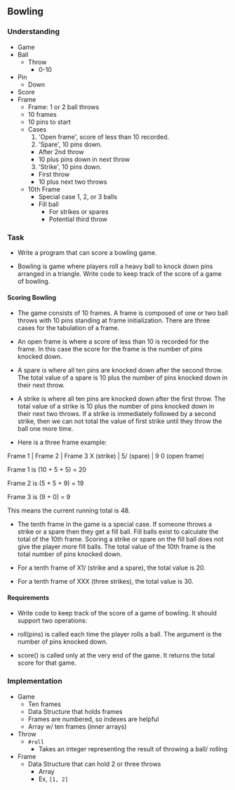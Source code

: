## Bowling

### Understanding
- Game
- Ball
  + Throw
    * 0-10
- Pin
  + Down
- Score
- Frame
  + Frame: 1 or 2 ball throws
  + 10 frames
  + 10 pins to start
  + Cases
    1. 'Open frame', score of less than 10 recorded.
    2. 'Spare', 10 pins down.
      * After 2nd throw
      * 10 plus pins down in next throw
    3. 'Strike', 10 pins down.
      * First throw
      * 10 plus next two throws
  + 10th Frame
    + Special case 1, 2, or 3 balls
    + Fill ball
      * For strikes or spares
      * Potential third throw

### Task
- Write a program that can score a bowling game.

- Bowling is game where players roll a heavy ball to knock down pins arranged in a triangle. Write code to keep track of the score of a game of bowling.

#### Scoring Bowling

- The game consists of 10 frames. A frame is composed of one or two ball throws with 10 pins standing at frame initialization. There are three cases for the tabulation of a frame.

- An open frame is where a score of less than 10 is recorded for the frame. In this case the score for the frame is the number of pins knocked down.

- A spare is where all ten pins are knocked down after the second throw. The total value of a spare is 10 plus the number of pins knocked down in their next throw.

- A strike is where all ten pins are knocked down after the first throw. The total value of a strike is 10 plus the number of pins knocked down in their next two throws. If a strike is immediately followed by a second strike, then we can not total the value of first strike until they throw the ball one more time.

- Here is a three frame example:

Frame 1    |  Frame 2    |  Frame 3
X (strike) |  5/ (spare) |  9 0 (open frame)

Frame 1 is (10 + 5 + 5) = 20

Frame 2 is (5 + 5 + 9) = 19

Frame 3 is (9 + 0) = 9

This means the current running total is 48.

- The tenth frame in the game is a special case. If someone throws a strike or a spare then they get a fill ball. Fill balls exist to calculate the total of the 10th frame. Scoring a strike or spare on the fill ball does not give the player more fill balls. The total value of the 10th frame is the total number of pins knocked down.

- For a tenth frame of X1/ (strike and a spare), the total value is 20.

- For a tenth frame of XXX (three strikes), the total value is 30.

#### Requirements

- Write code to keep track of the score of a game of bowling. It should support two operations:

- roll(pins) is called each time the player rolls a ball. The argument is the number of pins knocked down.

- score() is called only at the very end of the game. It returns the total score for that game.

### Implementation
- Game
  + Ten frames
  + Data Structure that holds frames
  + Frames are numbered, so indexes are helpful
  + Array w/ ten frames (inner arrays)
- Throw
  + `#roll`
    * Takes an integer representing the result of throwing a ball/ rolling
- Frame
  + Data Structure that can hold 2 or three throws
    * Array
    * Ex, `[1, 2]`
